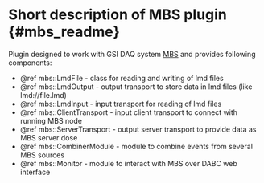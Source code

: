 # Short description of MBS plugin {#mbs_readme}

Plugin designed to work with GSI DAQ system [MBS](http://daq.gsi.de) and
provides following components:
+ @ref mbs::LmdFile  - class for reading and writing of lmd files
+ @ref mbs::LmdOutput - output transport to store data in lmd files (like lmd://file.lmd)
+ @ref mbs::LmdInput  - input transport for reading of lmd files
+ @ref mbs::ClientTransport - input client transport to connect with running MBS node
+ @ref mbs::ServerTransport - output server transport to provide data as MBS server dose
+ @ref mbs::CombinerModule - module to combine events from several MBS sources
+ @ref mbs::Monitor - module to interact with MBS over DABC web interface
